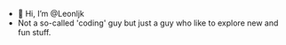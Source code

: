 - 👋 Hi, I’m @Leonljk
- Not a so-called 'coding' guy but just a guy who like to explore new and fun stuff.
